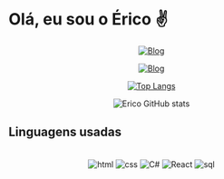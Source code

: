 # Olá, eu sou o Érico ✌️
<div align='center'>

<div align ='center' display='inline'>
        
[![Blog](https://img.shields.io/badge/Gmail-D14836?style=for-the-badge&logo=gmail&logoColor=white)](ericoaugustosstj@gmail.com)

[![Blog](https://img.shields.io/badge/LinkedIn-0077B5?style=for-the-badge&logo=linkedin&logoColor=white)](https://www.linkedin.com/in/%C3%A9rico-augusto/)

</div>

[![Top Langs](https://github-readme-stats.vercel.app/api/top-langs/?username=Erico-AS&layout=compact)](https://github.com/Erico-AS/github-readme-stats)
        
![Erico GitHub stats](https://github-readme-stats.vercel.app/api?username=Erico-AS&show_icons=true&theme=dark)

</div>
<h2>Linguagens usadas</h2>

<div style='display: inline_block' align='center'><br/>
        <img align='center' alt='html' src='https://img.shields.io/badge/HTML5-E34F26?style=for-the-badge&logo=html5&logoColor=white'>
        <img align='center' alt='css' src='https://img.shields.io/badge/CSS3-1572B6?style=for-the-badge&logo=css3&logoColor=white'>
        <img align='center' alt='C#' src='https://img.shields.io/badge/C%23-purple?style=for-the-badge&logo=c-sharp&logoColor=white'>
        <img align='center' alt='React' src='https://img.shields.io/badge/React-3776AB?style=for-the-badge&logo=react&logoColor=white'>
    <img align='center' alt='sql' src='https://img.shields.io/badge/MySQL-00000F?style=for-the-badge&logo=mysql&logoColor=white'>
</div>
